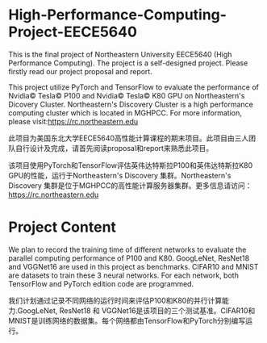 # High-Performance-Computing-Project-EECE5640
This is the final project of Northeastern University EECE5640 (High Performance Computing). The project is a self-designed project. Please firstly read our project proposal and report.

This project utilize PyTorch and TensorFlow to evaluate the performance of Nvidia©️ Tesla©️ P100 and Nvidia©️ Tesla©️ K80 GPU on Northeastern's Dicovery Cluster. Northeastern's Discovery Cluster is a high performance computing cluster which is located in MGHPCC. For more information, please visit:https://rc.northeastern.edu 

此项目为美国东北大学EECE5640高性能计算课程的期末项目。此项目由三人团队自行设计及完成，请首先阅读proposal和report来熟悉此项目。

该项目使用PyTorch和TensorFlow评估英伟达特斯拉P100和英伟达特斯拉K80 GPU的性能，运行于Northeastern's Discovery 集群。Northeastern's Discovery 集群是位于MGHPCC的高性能计算服务器集群。更多信息请访问：https://rc.northeastern.edu


# Project Content

We plan to record the training time of different networks to evaluate the parallel computing performance of P100 and K80. GoogLeNet, ResNet18 and VGGNet16 are used in this project as benchmarks. CIFAR10 and MNIST are datasets to train these 3 neural networks. For each network, both TensorFlow and PyTorch edition code are programmed. 

我们计划通过记录不同网络的运行时间来评估P100和K80的并行计算能力.GoogLeNet, ResNet18 和 VGGNet16是该项目的三个测试基准。CIFAR10和MNIST是训练网络的数据集。每个网络都由TensorFlow和PyTorch分别编写运行。
